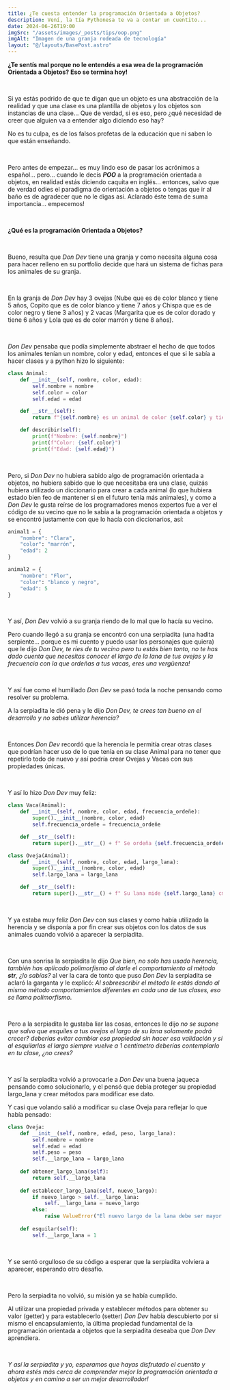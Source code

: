 ```yaml
---
title: ¿Te cuesta entender la programación Orientada a Objetos?
description: Vení, la tía Pythonesa te va a contar un cuentito...
date: 2024-06-26T19:00
imgSrc: "/assets/images/_posts/tips/oop.png"
imgAlt: "Imagen de una granja rodeada de tecnología"
layout: "@/layouts/BasePost.astro"
---
```


**¿Te sentís mal porque no le entendés a esa wea de la programación Orientada a Objetos? Eso se termina hoy!**

</br>

Si ya estás podrido de que te digan que un objeto es una abstracción de la realidad y que una clase es una plantilla de objetos y los objetos son instancias de una clase... Que de verdad, si es eso, pero ¿qué necesidad de creer que alguien va a entender algo diciendo eso hay?

No es tu culpa, es de los falsos profetas de la educación que ni saben lo que están enseñando.

</br>

Pero antes de empezar... es muy lindo eso de pasar los acrónimos a español... pero... cuando le decís ***POO*** a la programación orientada a objetos, en realidad estás diciendo caquita en inglés... entonces, salvo que de verdad odies el paradigma de orientación a objetos o tengas que ir al baño es de agradecer que no le digas asi. Aclarado éste tema de suma importancia... empecemos!

</br>

**¿Qué es la programación Orientada a Objetos?**

</br>

Bueno, resulta que *Don Dev* tiene una granja y como necesita alguna cosa para hacer relleno en su portfolio decide que hará un sistema de fichas para los animales de su granja.

</br>

En la granja de *Don Dev* hay 3 ovejas (Nube que es de color blanco y tiene 5 años, Copito que es de color blanco y tiene 7 años y Chispa que es de color negro y tiene 3 años) y 2 vacas (Margarita que es de color dorado y tiene 6 años y Lola que es de color marrón y tiene 8 años).

</br>

*Don Dev* pensaba que podía simplemente abstraer el hecho de que todos los animales tenían un nombre, color y edad, entonces el que si le sabía a hacer clases y a python hizo lo siguiente:

```python
class Animal:
    def __init__(self, nombre, color, edad):
        self.nombre = nombre
        self.color = color
        self.edad = edad

    def __str__(self):
        return f"{self.nombre} es un animal de color {self.color} y tiene {self.edad} años."

    def describir(self):
        print(f"Nombre: {self.nombre}")
        print(f"Color: {self.color}")
        print(f"Edad: {self.edad}")
```

</br>

Pero, si *Don Dev* no hubiera sabido algo de programación orientada a objetos, no hubiera sabido que lo que necesitaba era una clase, quizás hubiera utilizado un diccionario para crear a cada animal (lo que hubiera estado bien feo de mantener si en el futuro tenía más animales), y como a *Don Dev* le gusta reírse de los programadores menos expertos fue a ver el código de su vecino que no le sabía a la programación orientada a objetos y se encontró justamente con que lo hacía con diccionarios, así:

```python
animal1 = {
    "nombre": "Clara",
    "color": "marrón",
    "edad": 2
}

animal2 = {
    "nombre": "Flor",
    "color": "blanco y negro",
    "edad": 5
}
```

</br>

Y así, *Don Dev* volvió a su granja riendo de lo mal que lo hacía su vecino.

Pero cuando llegó a su granja se encontró con una serpiadita (una hadita serpiente... porque es mi cuento y puedo usar los personajes que quiera) que le dijo *Don Dev, te ríes de tu vecino pero tu estás bien tonto, no te has dado cuenta que necesitas conocer el largo de la lana de tus ovejas y la frecuencia con la que ordeñas a tus vacas, eres una vergüenza!*

</br>

Y así fue como el humillado *Don Dev* se pasó toda la noche pensando como resolver su problema.

A la serpiadita le dió pena y le dijo *Don Dev, te crees tan bueno en el desarrollo y no sabes utilizar herencia?*

</br>

Entonces *Don Dev* recordó que la herencia le permitía crear otras clases que podrían hacer uso de lo que tenía en su clase Animal para no tener que repetirlo todo de nuevo y así podría crear Ovejas y Vacas con sus propiedades únicas.

</br>

Y así lo hizo *Don Dev* muy feliz:

```python
class Vaca(Animal):
    def __init__(self, nombre, color, edad, frecuencia_ordeñe):
        super().__init__(nombre, color, edad)
        self.frecuencia_ordeñe = frecuencia_ordeñe

    def __str__(self):
        return super().__str__() + f" Se ordeña {self.frecuencia_ordeñe} veces al día."

class Oveja(Animal):
    def __init__(self, nombre, color, edad, largo_lana):
        super().__init__(nombre, color, edad)
        self.largo_lana = largo_lana

    def __str__(self):
        return super().__str__() + f" Su lana mide {self.largo_lana} cm de largo."
```

</br>

Y ya estaba muy feliz *Don Dev* con sus clases y como había utilizado la herencia y se disponía a por fin crear sus objetos con los datos de sus animales cuando volvió a aparecer la serpiadita.

</br>

Con una sonrisa la serpiadita le dijo *Que bien, no solo has usado herencia, también has aplicado polimorfismo al darle el comportamiento al método __str__, ¿lo sabías?* al ver la cara de tonto que puso *Don Dev* la serpiadita se aclaró la garganta y le explicó: *Al sobreescribir el método le estás dando al mismo método comportamientos diferentes en cada una de tus clases, eso se llama polimorfismo.*

</br>

Pero a la serpiadita le gustaba liar las cosas, entonces le dijo *no se supone que salvo que esquiles a tus ovejas el largo de su lana solamente podrá crecer? deberías evitar cambiar esa propiedad sin hacer esa validación y si al esquilarlas el largo siempre vuelve a 1 centímetro deberías contemplarlo en tu clase, ¿no crees?*

</br>

Y así la serpiadita volvió a provocarle a *Don Dev* una buena jaqueca pensando como solucionarlo, y el pensó que debía proteger su propiedad largo_lana y crear métodos para modificar ese dato.

Y casi que volando salió a modificar su clase Oveja para reflejar lo que había pensado:

```python
class Oveja:
    def __init__(self, nombre, edad, peso, largo_lana):
        self.nombre = nombre
        self.edad = edad
        self.peso = peso
        self.__largo_lana = largo_lana
    
    def obtener_largo_lana(self):
        return self.__largo_lana
    
    def establecer_largo_lana(self, nuevo_largo):
        if nuevo_largo > self.__largo_lana:
            self.__largo_lana = nuevo_largo
        else:
            raise ValueError("El nuevo largo de la lana debe ser mayor que el largo actual.")
    
    def esquilar(self):
        self.__largo_lana = 1
```

</br>

Y se sentó orgulloso de su código a esperar que la serpiadita volviera a aparecer, esperando otro desafío.

</br>

Pero la serpiadita no volvió, su misión ya se había cumplido.

Al utilizar una propiedad privada y establecer métodos para obtener su valor (getter) y para establecerlo (setter) *Don Dev* había descubierto por si mismo el encapsulamiento, la última propiedad fundamental de la programación orientada a objetos que la serpiadita deseaba que *Don Dev* aprendiera.

</br>

*Y así la serpiadita y yo, esperamos que hayas disfrutado el cuentito y ahora estés más cerca de comprender mejor la programación orientada a objetos y en camino a ser un mejor desarrollador!*

</br>

